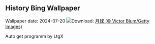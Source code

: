 ## History Bing Wallpaper
Wallpaper date: 2024-07-20
![](https://www.bing.com/th?id=OHR.MineralMoon_ZH-CN2555749456_UHD.jpg&w=1000)Download: [月球 (© Victor Blum/Getty Images)](https://www.bing.com/th?id=OHR.MineralMoon_ZH-CN2555749456_UHD.jpg)

Auto get programm by LtgX

